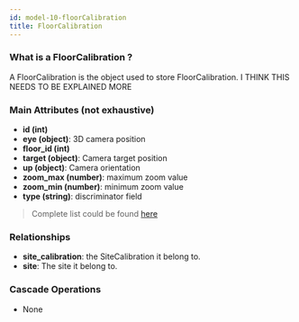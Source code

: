 ```yaml
---
id: model-10-floorCalibration
title: FloorCalibration
---
```


### What is a FloorCalibration ?

A FloorCalibration is the object used to store FloorCalibration.  I THINK THIS NEEDS TO BE EXPLAINED MORE

### Main Attributes (not exhaustive)

- **id (int)**
- **eye (object)**: 3D camera position
- **floor_id (int)**
- **target (object)**: Camera target position
- **up (object)**: Camera orientation
- **zoom_max (number)**: maximum zoom value
- **zoom_min (number)**: minimum zoom value
- **type (string)**: discriminator field

> Complete list could be found [here](reference-10-floorCalibration.md)

### Relationships

- **site_calibration**: the SiteCalibration it belong to.
- **site**: The site it belong to.

### Cascade Operations

- None

